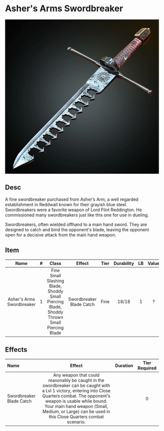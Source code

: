 # Asher's Arms Swordbreaker

![Copyright](Asher'sArmsSwordbreaker.png)

## Desc

A fine swordbreaker purchased from Asher’s Arm, a well regarded establishment in Reddwall known for their grayish blue steel. Swordbreakers were a favorite weapon of Lord Flint Reddington. He commissioned many swordbreakers just like this one for use in dueling.

Swordbreakers, often wielded offhand to a main hand sword. They are designed to catch and bind the opponent's blade, leaving the opponent open for a decisive attack from the main hand weapon.

## Item

|           Name           | # |                                           Class                                           |          Effect          | Tier | Durability | LB | Value |
| :-----------------------: | :-: | :----------------------------------------------------------------------------------------: | :----------------------: | :--: | :--------: | :-: | :---: |
| Asher's Arms Swordbreaker | 1 | Fine Small Slashing Blade, Shoddy Small Piercing Blade, Shoddy Thrown Small Piercing Blade | Swordbreaker Blade Catch | Fine |   18/18   | 1 |   ?   |

## Effects

| Name                     |                                                                                                                                          Effect                                                                                                                                          | Duration | Tier Required |
| :----------------------- | :--------------------------------------------------------------------------------------------------------------------------------------------------------------------------------------------------------------------------------------------------------------------------------------: | :------: | :-----------: |
| Swordbreaker Blade Catch | Any weapon that could reasonably be caught in the swordbreaker can be caught with a Lvl 1 victory, entering into Close Quarters combat. The opponent's weapon is usable while bound. Your main hand weapon (Small, Medium, or Large) can be used in this Close Quarters combat scenario. |          |       0       |
